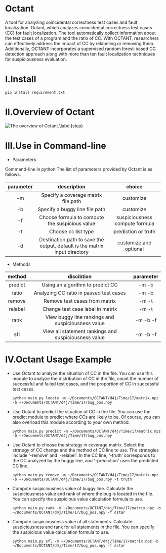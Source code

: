 # Octant
A tool for analyzing coincidental correctness test cases and fault localization.
Octant, which analyzes coincidental correctness test cases (CC) for fault localization. The tool automatically collect information about the test cases of a program and the ratio of CC. With OCTANT, researchers can effectively address the impact of CC by relabeling or removing them. Additionally, OCTANT incorporates a supervised random forest-based CC detection approach along with more than ten fault localization techniques for suspiciousness evaluation.

# I.Install

 
  ```pip install requirement.txt```

# II.Overview of Octant
![The overview of Octant.\label{step}](./overview.png)

# III.Use in Command-line 

- Parameters

Command-line in python
The list of parameters provided by Octant is as follows.
  
| parameter | description| choice|
| :-------: | :----------------------------------------------------------: | :----------------------------: |
|    -m     |             Specify a coverage matrix file path              |           customize            |
|    -b     |                Specify a buggy line file path                |           customize            |
|    -f     |        Choose formula to compute the suspicious value        | suspiciousness compute formula |
|    -t     |                     Choose cc list type                      |   prediction or  truth   |
|    -d     | Destination path to save the output, default is the matrix input directory |           customize and optional           |


- Methods

| method | discibtion | parameter |
| :----:| :----: | :----: |
| predict | Using an algorithm to predict CC| -m -b |
| ratio | Analyzing CC ratio in passed test cases| -m -b |
| remove | Remove test cases from matrix| -m -t |
| relabel | Change test case label in matrix | -m -t |
| rank | View buggy line rankings and suspiciousness value| -m -b -f|
| sfl | View all statement rankings and suspiciousness value | -m -b -f |


# IV.Octant Usage Example

- Use Octant to analyze the situation of CC in the file.
  You can use this module to analyze the distribution of CC in the file, count the number of successful and failed test cases, and the proportion of CC in successful test cases.


  ```python main.py locate -m ~/Documents/OCTANT/d4j/Time/17/matrix.npz -b ~/Documents/OCTANT/d4j/Time/17/bug_pos.npy```

  
- Use Octant to predict the situation of CC in the file.
  You can use the predict module to predict where CCs are likely to be. Of course, you can also overload this module according to your own method.

  ```python main.py predict -m ~/Documents/OCTANT/d4j/Time/17/matrix.npz -b ~/Documents/OCTANT/d4j/Time/17/bug_pos.npy```

  
- Use Octant to choose the strategy in coverage matrix.
  Select the strategy of CC change and the method of CC line to use. The strategies include  '-remove' and '-relabel'. In the CC line, '-truth' corresponds to the CC analyzed by the buggy line, and '-prediction' uses the predicted CC line.

  ```python main.py remove -m ~/Documents/OCTANT/d4j/Time/17/matrix.npz -b ~/Documents/OCTANT/d4j/Time/17/bug_pos.npy -t truth```

  
- Compute suspiciousness value of buggy line.
  Calculate the suspiciousness value and rank of where the bug is located in the file. You can specify the suspicious value calculation formula to use.
  

  ```python main.py rank -m ~/Documents/OCTANT/d4j/Time/17/matrix.npz -b ~/Documents/OCTANT/d4j/Time/17/bug_pos.npy -f dstar```

  
- Compute suspiciousness value of all statements.
  Calculate suspiciousness and rank for all statements in the file. You can specify the suspicious value calculation formula to use.
  
  ```python main.py sfl -m ~/Documents/OCTANT/d4j/Time/17/matrix.npz -b ~/Documents/OCTANT/d4j/Time/17/bug_pos.npy -f dstar```
